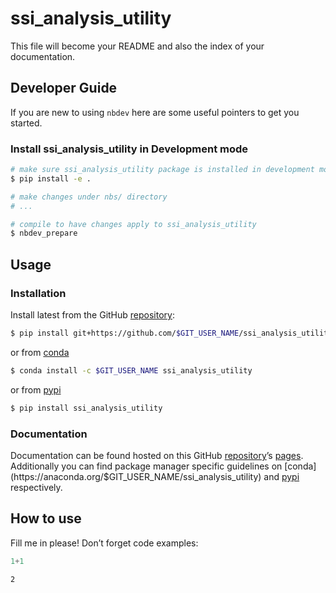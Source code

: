 # ssi_analysis_utility


<!-- WARNING: THIS FILE WAS AUTOGENERATED! DO NOT EDIT! -->

This file will become your README and also the index of your
documentation.

## Developer Guide

If you are new to using `nbdev` here are some useful pointers to get you
started.

### Install ssi_analysis_utility in Development mode

``` sh
# make sure ssi_analysis_utility package is installed in development mode
$ pip install -e .

# make changes under nbs/ directory
# ...

# compile to have changes apply to ssi_analysis_utility
$ nbdev_prepare
```

## Usage

### Installation

Install latest from the GitHub
[repository](https://github.com/$GIT_USER_NAME/ssi_analysis_utility):

``` sh
$ pip install git+https://github.com/$GIT_USER_NAME/ssi_analysis_utility.git
```

or from
[conda](https://anaconda.org/$GIT_USER_NAME/ssi_analysis_utility)

``` sh
$ conda install -c $GIT_USER_NAME ssi_analysis_utility
```

or from [pypi](https://pypi.org/project/ssi_analysis_utility/)

``` sh
$ pip install ssi_analysis_utility
```

### Documentation

Documentation can be found hosted on this GitHub
[repository](https://github.com/$GIT_USER_NAME/ssi_analysis_utility)’s
[pages](https://$GIT_USER_NAME.github.io/ssi_analysis_utility/).
Additionally you can find package manager specific guidelines on
[conda](https://anaconda.org/$GIT_USER_NAME/ssi_analysis_utility) and
[pypi](https://pypi.org/project/ssi_analysis_utility/) respectively.

## How to use

Fill me in please! Don’t forget code examples:

``` python
1+1
```

    2
